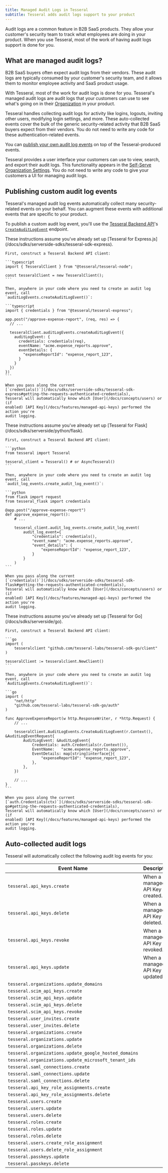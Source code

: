 ```yaml
---
title: Managed Audit Logs in Tesseral
subtitle: Tesseral adds audit logs support to your product 
---
```


Audit logs are a common feature in B2B SaaS products. They allow your customer's
security team to track what employees are doing in your product. When you use
Tesseral, most of the work of having audit logs support is done for you.

## What are managed audit logs?

B2B SaaS buyers often expect audit logs from their vendors. These audit logs are
typically consumed by your customer's security team, and it allows them to
monitor employee activity and SaaS product usage.

With Tesseral, most of the work for audit logs is done for you. Tesseral's
managed audit logs are audit logs that your customers can use to see what's
going on in their [Organization](/docs/concepts/organizations) in your product.

Tesseral handles collecting audit logs for activity like logins, logouts,
inviting other users, modifying login settings, and more. These auto-collected
events cover the bulk of the generic security-related activity that B2B SaaS
buyers expect from their vendors. You do not need to write any code for these
authentication-related events.

You can [publish your own audit log events](#publishing-custom-audit-log-events)
on top of the Tesseral-produced events.

Tesseral provides a user interface your customers can use to view, search, and
export their audit logs. This functionality appears in the [Self-Serve
Organization Settings](/docs/features/self-serve-organization-settings). You do
not need to write any code to give your customers a UI for managing audit logs.

## Publishing custom audit log events

Tesseral's managed audit log events automatically collect many security-related
events on your behalf. You can augment these events with additional events that
are specific to your product.

To publish a custom audit log event, you'll use the [Tesseral Backend
API](/docs/backend-api-reference/tesseral-backend-api)'s
[`CreateAuditLogEvent`](...) endpoint.

<Tabs>
  <Tab title="Express.js">
    <Tip>
      These instructions assume you've already set up [Tesseral for Express.js](/docs/sdks/serverside-sdks/tesseral-sdk-express).
    </Tip>

    First, construct a Tesseral Backend API client:

    ```typescript
    import { TesseralClient } from "@tesseral/tesseral-node";

    const tesseralClient = new TesseralClient();
    ```

    Then, anywhere in your code where you need to create an audit log event, call
    `auditLogEvents.createAuditLogEvent()`:

    ```typescript
    import { credentials } from "@tesseral/tesseral-express";

    app.post("/approve-expense-report", (req, res) => {
      // ...

      tesseralClient.auditLogEvents.createAuditLogEvent({
        auditLogEvent: {
          credentials: credentials(req),
          eventName: "acme.expense_reports.approve",
          eventDetails: {
            "expenseReportId": "expense_report_123",
          }
        }
      })
    })
    ```

    When you pass along the current
    [`credentials()`](/docs/sdks/serverside-sdks/tesseral-sdk-express#getting-the-requests-authenticated-credentials),
    Tesseral will automatically know which [User](/docs/concepts/users) or (if
    enabled) [API Key](/docs/features/managed-api-keys) performed the action you're
    audit logging.

  </Tab> 

  <Tab title="Flask">
    <Tip>
      These instructions assume you've already set up [Tesseral for Flask](/docs/sdks/serverside/python/flask).
    </Tip>

    First, construct a Tesseral Backend API client:

    ```python
    from tesseral import Tesseral

    tesseral_client = Tesseral() # or AsyncTesseral()
    ```

    Then, anywhere in your code where you need to create an audit log event, call
    `audit_log_events.create_audit_log_event()`:

    ```python
    from flask import request
    from tesseral_flask import credentials

    @app.post("/approve-expense-report")
    def approve_expense_report():
        # ...

        tesseral_client.audit_log_events.create_audit_log_event(
            audit_log_event={
                "credentials": credentials(),
                "event_name": "acme.expense_reports.approve",
                "event_details": {
                    "expenseReportId": "expense_report_123",
                }
            }
        )
    ```

    When you pass along the current
    [`credentials()`](/docs/sdks/serverside-sdks/tesseral-sdk-flask#getting-the-requests-authenticated-credentials),
    Tesseral will automatically know which [User](/docs/concepts/users) or (if
    enabled) [API Key](/docs/features/managed-api-keys) performed the action you're
    audit logging.

  </Tab>

  <Tab title="Go">
    <Tip>
      These instructions assume you've already set up [Tesseral for Go](/docs/sdks/serverside/go).
    </Tip>

    First, construct a Tesseral Backend API client:

    ```go
    import (
        tesseralclient "github.com/tesseral-labs/tesseral-sdk-go/client"
    )

    tesseralClient := tesseralclient.NewClient()
    ```

    Then, anywhere in your code where you need to create an audit log event, call
    `AuditLogEvents.CreateAuditLogEvent()`:

    ```go
    import (
        "net/http"
        "github.com/tesseral-labs/tesseral-sdk-go/auth"
    )

    func ApproveExpenseReport(w http.ResponseWriter, r *http.Request) {
        // ...

        tesseralClient.AuditLogEvents.CreateAuditLogEvent(r.Context(), &AuditLogEventRequest{
            AuditLogEvent: &AuditLogEvent{
                Credentials: auth.Credentials(r.Context()),
                EventName:   "acme.expense_reports.approve",
                EventDetails: map[string]interface{}{
                    "expenseReportId": "expense_report_123",
                },
            },
        })

        // ...
    }
    ```

    When you pass along the current
    [`auth.Credentials(ctx)`](/docs/sdks/serverside-sdks/tesseral-sdk-go#getting-the-requests-authenticated-credentials),
    Tesseral will automatically know which [User](/docs/concepts/users) or (if
    enabled) [API Key](/docs/features/managed-api-keys) performed the action you're
    audit logging.

  </Tab>
</Tabs>

## Auto-collected audit logs

Tesseral will automatically collect the following audit log events for you:

| Event Name | Description                        | Fields                     |
|-|------------------------------------|----------------------------|
| `tesseral.api_keys.create` | When a managed API Key is created. | `apiKey`                   |
| `tesseral.api_keys.delete` | When a managed API Key is deleted. | `apiKey`, `previousApiKey` |
| `tesseral.api_keys.revoke` | When a managed API Key is revoked. | `apiKey`, `previousApiKey` |
| `tesseral.api_keys.update` | When a managed API Key is updated. | `apiKey`, `previousApiKey` |
| `tesseral.organizations.update_domains` |                                    |                            |
| `tesseral.scim_api_keys.create` |                                    |                            |
| `tesseral.scim_api_keys.update` |                                    |                            |
| `tesseral.scim_api_keys.delete` |                                    |                            |
| `tesseral.scim_api_keys.revoke` |                                    |                            |
| `tesseral.user_invites.create` |                                    |                            |
| `tesseral.user_invites.delete` |                                    |                            |
| `tesseral.organizations.create` |                                    |                            |
| `tesseral.organizations.update` |                                    |                            |
| `tesseral.organizations.delete` |                                    |                            |
| `tesseral.organizations.update_google_hosted_domains` |                                    |                            |
| `tesseral.organizations.update_microsoft_tenant_ids` |                                    |                            |
| `tesseral.saml_connections.create` |                                    |                            |
| `tesseral.saml_connections.update` |                                    |                            |
| `tesseral.saml_connections.delete` |                                    |                            |
| `tesseral.api_key_role_assignments.create` |                                    |                            |
| `tesseral.api_key_role_assignments.delete` |                                    |                            |
| `tesseral.users.create` |                                    |                            |
| `tesseral.users.update` |                                    |                            |
| `tesseral.users.delete` |                                    |                            |
| `tesseral.roles.create` |                                    |                            |
| `tesseral.roles.update` |                                    |                            |
| `tesseral.roles.delete` |                                    |                            |
| `tesseral.users.create_role_assignment` |                                    |                            |
| `tesseral.users.delete_role_assignment` |                                    |                            |
| `tesseral.passkeys.update` |                                    |                            |
| `tesseral.passkeys.delete` |                                    |                            |
